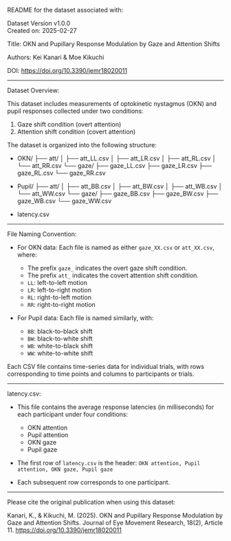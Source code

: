 README for the dataset associated with:

Dataset Version v1.0.0  
Created on: 2025-02-27

Title:
OKN and Pupillary Response Modulation by Gaze and Attention Shifts

Authors:
Kei Kanari & Moe Kikuchi

DOI:
https://doi.org/10.3390/jemr18020011

---

Dataset Overview:

This dataset includes measurements of optokinetic nystagmus (OKN) and pupil responses collected under two conditions:
1. Gaze shift condition (overt attention)
2. Attention shift condition (covert attention)

The dataset is organized into the following structure:

- OKN/
  ├── att/
  │   ├── att_LL.csv
  │   ├── att_LR.csv
  │   ├── att_RL.csv
  │   └── att_RR.csv
  └── gaze/
      ├── gaze_LL.csv
      ├── gaze_LR.csv
      ├── gaze_RL.csv
      └── gaze_RR.csv

- Pupil/
  ├── att/
  │   ├── att_BB.csv
  │   ├── att_BW.csv
  │   ├── att_WB.csv
  │   └── att_WW.csv
  └── gaze/
      ├── gaze_BB.csv
      ├── gaze_BW.csv
      ├── gaze_WB.csv
      └── gaze_WW.csv

- latency.csv

---

File Naming Convention:

- For OKN data:
  Each file is named as either `gaze_XX.csv` or `att_XX.csv`, where:
    - The prefix `gaze_` indicates the overt gaze shift condition.
    - The prefix `att_` indicates the covert attention shift condition.
    - `LL`: left-to-left motion
    - `LR`: left-to-right motion
    - `RL`: right-to-left motion
    - `RR`: right-to-right motion

- For Pupil data:
  Each file is named similarly, with:
    - `BB`: black-to-black shift
    - `BW`: black-to-white shift
    - `WB`: white-to-black shift
    - `WW`: white-to-white shift

Each CSV file contains time-series data for individual trials, with rows corresponding to time points and columns to participants or trials.

---

latency.csv:

- This file contains the average response latencies (in milliseconds) for each participant under four conditions:
    - OKN attention
    - Pupil attention
    - OKN gaze
    - Pupil gaze

- The first row of `latency.csv` is the header:
  `OKN attention, Pupil attention, OKN gaze, Pupil gaze`

- Each subsequent row corresponds to one participant.

---

Please cite the original publication when using this dataset:

Kanari, K., & Kikuchi, M. (2025). OKN and Pupillary Response Modulation by Gaze and Attention Shifts. Journal of Eye Movement Research, 18(2), Article 11. https://doi.org/10.3390/jemr18020011
